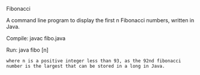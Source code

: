 Fibonacci

A command line program to display the first n Fibonacci numbers, written in
Java.

Compile:
	javac fibo.java

Run:
	java fibo [n] 

	where n is a positive integer less than 93, as the 92nd fibonacci
	number is the largest that can be stored in a long in Java.
